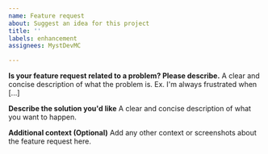 ```yaml
---
name: Feature request
about: Suggest an idea for this project
title: ''
labels: enhancement
assignees: MystDevMC

---
```


**Is your feature request related to a problem? Please describe.**
A clear and concise description of what the problem is. Ex. I'm always frustrated when [...]

**Describe the solution you'd like**
A clear and concise description of what you want to happen.

**Additional context (Optional)**
Add any other context or screenshots about the feature request here.
